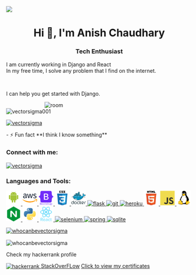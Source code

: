 <img src="https://github.com/vectorsigmaissomewhere/vectorsigmaissomewhere/blob/main/snow%20GIF%20-%20Find%20%26%20Share%20on%20GIPHY.gif" width="900" align="center">
<h1 align="center">Hi 👋, I'm Anish Chaudhary</h1>
<h3 align="center">Tech Enthusiast</h3>
<p>I am currently working in Django and React <br/>In my free time, I solve any problem that I find on the internet.</p><br>
<p>I can help you get started with Django.</p>
<img align="right" alt="room" width="400" src="https://cdn1.epicgames.com/ue/product/Screenshot/HighresScreenshot00001-1920x1080-26960be4d3ce7cff9d948aa697e83927.jpg?resize=1&w=1920">
<p align="left"> <img src="https://komarev.com/ghpvc/?username=vectorsigma001&label=Profile%20views&color=0e75b6&style=flat" alt="vectorsigma001" /> </p>
<p align="left"> <a href="https://twitter.com/vectorsigma" target="blank"><img src="https://img.shields.io/twitter/follow/vectorsigma?logo=twitter&style=for-the-badge" alt="vectorsigma" /></a> </p>
- ⚡ Fun fact **I think I know something**
<h3 align="left">Connect with me:</h3>
<p align="left">
    <a href="https://twitter.com/null" target="blank"><img align="center" src="https://raw.githubusercontent.com/rahuldkjain/github-profile-readme-generator/master/src/images/icons/Social/twitter.svg" alt="vectorsigma" height="30" width="40" /></a>
</p>
<h3 align="left">Languages and Tools:</h3>
<p align="left"> <a href="https://developer.android.com" target="_blank" rel="noreferrer"> <img src="https://raw.githubusercontent.com/devicons/devicon/master/icons/android/android-original-wordmark.svg" alt="android" width="40" height="40"/> </a> <a href="https://aws.amazon.com" target="_blank" rel="noreferrer"> <img src="https://raw.githubusercontent.com/devicons/devicon/master/icons/amazonwebservices/amazonwebservices-original-wordmark.svg" alt="aws" width="40" height="40"/> </a> <a href="https://getbootstrap.com" target="_blank" rel="noreferrer"> <img src="https://raw.githubusercontent.com/devicons/devicon/master/icons/bootstrap/bootstrap-plain-wordmark.svg" alt="bootstrap" width="40" height="40"/> </a> <a href="https://www.w3schools.com/css/" target="_blank" rel="noreferrer"> <img src="https://raw.githubusercontent.com/devicons/devicon/master/icons/css3/css3-original-wordmark.svg" alt="css3" width="40" height="40"/> </a> <a href="https://www.docker.com/" target="_blank" rel="noreferrer"> <img src="https://raw.githubusercontent.com/devicons/devicon/master/icons/docker/docker-original-wordmark.svg" alt="docker" width="40" height="40"/> </a> <a href="https://flask.palletsprojects.com/" target="_blank" rel="noreferrer"> <img src="https://www.vectorlogo.zone/logos/pocoo_flask/pocoo_flask-icon.svg" alt="flask" width="40" height="40"/> </a> <a href="https://git-scm.com/" target="_blank" rel="noreferrer"> <img src="https://www.vectorlogo.zone/logos/git-scm/git-scm-icon.svg" alt="git" width="40" height="40"/> </a> <a href="https://heroku.com" target="_blank" rel="noreferrer"> <img src="https://www.vectorlogo.zone/logos/heroku/heroku-icon.svg" alt="heroku" width="40" height="40"/> </a> <a href="https://www.w3.org/html/" target="_blank" rel="noreferrer"> <img src="https://raw.githubusercontent.com/devicons/devicon/master/icons/html5/html5-original-wordmark.svg" alt="html5" width="40" height="40"/> </a> <a href="https://developer.mozilla.org/en-US/docs/Web/JavaScript" target="_blank" rel="noreferrer"> <img src="https://raw.githubusercontent.com/devicons/devicon/master/icons/javascript/javascript-original.svg" alt="javascript" width="40" height="40"/> </a> <a href="https://www.linux.org/" target="_blank" rel="noreferrer"> <img src="https://raw.githubusercontent.com/devicons/devicon/master/icons/linux/linux-original.svg" alt="linux" width="40" height="40"/> </a> <a href="https://www.nginx.com" target="_blank" rel="noreferrer"> <img src="https://raw.githubusercontent.com/devicons/devicon/master/icons/nginx/nginx-original.svg" alt="nginx" width="40" height="40"/> </a> <a href="https://www.python.org" target="_blank" rel="noreferrer"> <img src="https://raw.githubusercontent.com/devicons/devicon/master/icons/python/python-original.svg" alt="python" width="40" height="40"/> </a> <a href="https://reactjs.org/" target="_blank" rel="noreferrer"> <img src="https://raw.githubusercontent.com/devicons/devicon/master/icons/react/react-original-wordmark.svg" alt="react" width="40" height="40"/> </a> <a href="https://www.selenium.dev" target="_blank" rel="noreferrer"> <img src="https://raw.githubusercontent.com/detain/svg-logos/780f25886640cef088af994181646db2f6b1a3f8/svg/selenium-logo.svg" alt="selenium" width="40" height="40"/> </a> <a href="https://spring.io/" target="_blank" rel="noreferrer"> <img src="https://www.vectorlogo.zone/logos/springio/springio-icon.svg" alt="spring" width="40" height="40"/> </a> <a href="https://www.sqlite.org/" target="_blank" rel="noreferrer"> <img src="https://www.vectorlogo.zone/logos/sqlite/sqlite-icon.svg" alt="sqlite" width="40" height="40"/> </a> </p>
<p align="left"> <a href="https://github.com/ryo-ma/github-profile-trophy"><img src="https://github-profile-trophy.vercel.app/?username=vectorsigmaissomewhere" alt="whocanbevectorsigma" /></a> </p>

<p><img align="center" src="https://github-readme-streak-stats.herokuapp.com/?user=vectorsigmaissomewhere" alt="whocanbevectorsigma" /></p>

<p>Check my hackerrank profile</p>
<a href="https://www.hackerrank.com/profile/riddler01" target="_blank">
    <img align="center" src="https://raw.githubusercontent.com/rahuldkjain/github-profile-readme-generator/master/src/images/icons/Social/hackerrank.svg" alt="hackerrank" height="30" width="40" />
<a href="https://stackoverflow.com/users/21134784/anish-chaudhary">StackOverFLow</a>
</a>
<a href="https://github.com/vectorsigmaissomewhere/DocumentsToshow/blob/main/Hackerank/readme.md">Click to view my certificates</a><br>
